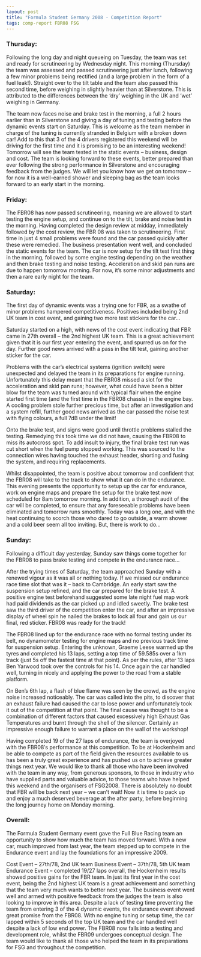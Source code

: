 ```yaml
---
layout: post
title: "Formula Student Germany 2008 - Competition Report"
tags: comp-report FBR08 FSG
---
```

### Thursday: 
Following the long day and night queueing on Tuesday, the team was set and ready for scrutineering by Wednesday night. This morning (Thursday) the team was assessed and passed scrutineering just after lunch, following a few minor problems being rectified (and a large problem in the form of a fuel leak!). Straight over to the tilt table and the team also passed this second time, before weighing in slightly heavier than at Silverstone. This is attributed to the differences between the ‘dry’ weighing in the UK and ‘wet’ weighing in Germany.

The team now faces noise and brake test in the morning, a full 2 hours earlier than in Silverstone and giving a day of tuning and testing before the dynamic events start on Saturday. This is welcome as the team member in charge of the tuning is currently stranded in Belgium with a broken down car! Add to this that 3 of the 4 drivers registered this weekend will be driving for the first time and it is promising to be an interesting weekend! Tomorrow will see the team tested in the static events – business, design and cost. The team is looking forward to these events, better prepared than ever following the strong performance in Silverstone and encouraging feedback from the judges. We will let you know how we get on tomorrow – for now it is a well-earned shower and sleeping bag as the team looks forward to an early start in the morning.

### Friday:
The FBR08 has now passed scrutineering, meaning we are allowed to start testing the engine setup, and continue on to the tilt, brake and noise test in the morning. Having completed the design review at midday, immediately followed by the cost review, the FBR 08 was taken to scrutineering. First time in just 4 small problems were found and the car passed quickly after these were remedied. The business presentation went well, and concluded the static events for the team. The car is now setup for the tilt test first thing in the morning, followed by some engine testing depending on the weather and then brake testing and noise testing. Acceleration and skid pan runs are due to happen tomorrow morning. For now, it’s some minor adjustments and then a rare early night for the team. 

### Saturday:
The first day of dynamic events was a trying one for FBR, as a swathe of minor problems hampered competitiveness. Positives included being 2nd UK team in cost event, and gaining two more test stickers for the car…

Saturday started on a high, with news of the cost event indicating that FBR came in 27th overall – the 2nd highest UK team. This is a great achievement given that it is our first year entering the event, and spurred us on for the day. Further good news arrived with a pass in the tilt test, gaining another sticker for the car.

Problems with the car’s electrical systems (ignition switch) were unexpected and delayed the team in its preparations for engine running. Unfortunately this delay meant that the FBR08 missed a slot for the acceleration and skid pan runs; however, what could have been a bitter blow for the team was turned around with typical flair when the engine started first time (and the first time in the FBR08 chassis) in the engine bay. A cooling problem stole further precious time, but after an investigation and a system refill, further good news arrived as the car passed the noise test with flying colours, a full 7dB under the limit!

Onto the brake test, and signs were good until throttle problems stalled the testing. Remedying this took time we did not have, causing the FBR08 to miss its autocross spot. To add insult to injury, the final brake test run was cut short when the fuel pump stopped working. This was sourced to the connection wires having touched the exhaust header, shorting and fusing the system, and requiring replacements.

Whilst disappointed, the team is positive about tomorrow and confident that the FBR08 will take to the track to show what it can do in the endurance. This evening presents the opportunity to setup up the car for endurance, work on engine maps and prepare the setup for the brake test now scheduled for 8am tomorrow morning. In addition, a thorough audit of the car will be completed, to ensure that any foreseeable problems have been eliminated and tomorrow runs smoothly. Today was a long one, and with the heat continuing to scorch those who dared to go outside, a warm shower and a cold beer seem all too inviting. But, there is work to do…

### Sunday:
Following a difficult day yesterday, Sunday saw things come together for the FBR08 to pass brake testing and compete in the endurance race…

After the trying times of Saturday, the team approached Sunday with a renewed vigour as it was all or nothing today. If we missed our endurance race time slot that was it – back to Cambridge. An early start saw the suspension setup refined, and the car prepared for the brake test. A positive engine test beforehand suggested some late night fuel map work had paid dividends as the car picked up and idled sweetly. The brake test saw the third driver of the competition enter the car, and after an impressive display of wheel spin he nailed the brakes to lock all four and gain us our final, red sticker. FBR08 was ready for the track!

The FBR08 lined up for the endurance race with no formal testing under its belt, no dynamometer testing for engine maps and no previous track time for suspension setup. Entering the unknown, Graeme Leese warmed up the tyres and completed his 13 laps, setting a top time of 59.585s over a 1km track (just 5s off the fastest time at that point). As per the rules, after 13 laps Ben Yarwood took over the controls for his 14. Once again the car handled well, turning in nicely and applying the power to the road from a stable platform.

On Ben’s 6th lap, a flash of blue flame was seen by the crowd, as the engine noise increased noticeably. The car was called into the pits, to discover that an exhaust failure had caused the car to lose power and unfortunately took it out of the competition at that point. The final cause was thought to be a combination of different factors that caused excessively high Exhaust Gas Temperatures and burnt through the shell of the silencer. Certainly an impressive enough failure to warrant a place on the wall of the workshop!

Having completed 19 of the 27 laps of endurance, the team is overjoyed with the FBR08′s performance at this competition. To be at Hockenheim and be able to compete as part of the field given the resources available to us has been a truly great experience and has pushed us on to achieve greater things next year. We would like to thank all those who have been involved with the team in any way, from generous sponsors, to those in industry who have supplied parts and valuable advice, to those teams who have helped this weekend and the organisers of FSG2008. There is absolutely no doubt that FBR will be back next year – we can’t wait! Now it is time to pack up and enjoy a much deserved beverage at the after party, before beginning the long journey home on Monday morning.

### Overall:
The Formula Student Germany event gave the Full Blue Racing team an opportunity to show how much the team has moved forward. With a new car, much improved from last year, the team stepped up to compete in the Endurance event and lay the foundations for an impressive 2009.

Cost Event – 27th/78, 2nd UK team Business Event – 37th/78, 5th UK team Endurance Event – completed 19/27 laps overall, the Hockenheim results showed positive gains for the FBR team. In just its first year in the cost event, being the 2nd highest UK team is a great achievement and something that the team very much wants to better next year. The business event went well and armed with positive feedback from the judges the team is also looking to improve in this area. Despite a lack of testing time preventing the team from entering 3 of the 4 dynamic events, the endurance event showed great promise from the FBR08. With no engine tuning or setup time, the car lapped within 5 seconds of the top UK team and the car handled well despite a lack of low end power. The FBR08 now falls into a testing and development role, whilst the FBR09 undergoes conceptual design. The team would like to thank all those who helped the team in its preparations for FSG and throughout the competition.
